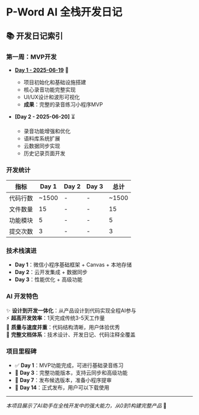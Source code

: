 # P-Word AI 全栈开发日记

## 📚 开发日记索引

### 第一周：MVP开发

- **[Day 1 - 2025-06-19](./P-Word%20的%20AI%20全栈开发日记-20250619.md)** 🎉
  - 项目初始化和基础设施搭建
  - 核心录音功能完整实现
  - UI/UX设计和波形可视化
  - **成果**：完整的录音练习小程序MVP

- **[Day 2 - 2025-06-20]** ⏳
  - 录音功能增强和优化
  - 语料库系统扩展
  - 云数据同步实现
  - 历史记录页面开发

### 开发统计

| 指标 | Day 1 | Day 2 | Day 3 | 总计 |
|------|-------|-------|-------|------|
| 代码行数 | ~1500 | - | - | ~1500 |
| 文件数量 | 15 | - | - | 15 |
| 功能模块 | 5 | - | - | 5 |
| 提交次数 | 3 | - | - | 3 |

### 技术栈演进

- **Day 1**：微信小程序基础框架 + Canvas + 本地存储
- **Day 2**：云开发集成 + 数据同步
- **Day 3**：性能优化 + 高级功能

### AI 开发特色

✨ **设计到开发一体化**：从产品设计到代码实现全程AI参与  
⚡ **超高开发效率**：1天完成传统3-5天工作量  
🎯 **质量与速度并重**：代码结构清晰，用户体验优秀  
📝 **完整文档体系**：技术设计、开发日记、代码注释全覆盖  

### 项目里程碑

- ✅ **Day 1**：MVP功能完成，可进行基础录音练习
- 🎯 **Day 3**：完整功能版本，支持云同步和高级功能
- 🚀 **Day 7**：发布候选版本，准备小程序提审
- 📱 **Day 14**：正式发布，用户可以下载使用

---

*本项目展示了AI助手在全栈开发中的强大能力，从0到1构建完整产品* 🤖 